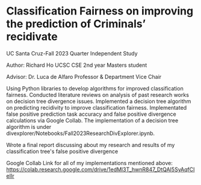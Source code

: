 # Classification Fairness on improving the prediction of Criminals’ recidivate
UC Santa Cruz-Fall 2023 Quarter Independent Study

Author: Richard Ho UCSC CSE 2nd year Masters student

Advisor: Dr. Luca de Alfaro Professor & Department Vice Chair

Using Python libraries to develop algorithms for improved classification fairness. 
Conducted literature reviews on analysis of past research works on decision tree divergence issues. 
Implemented a decision tree algorithm on predicting recidivity to improve classification fairness. Implementated false positive prediction task accuracy and false positive divergence calculations via Google Collab.
The implementation of a decision tree algorithm is under divexplorer/Notebooks/Fall2023ResearchDivExplorer.ipynb.

Wrote a final report discussing about my research and results of my classification tree's false positive divergence

Google Collab Link for all of my implementations mentioned above:
https://colab.research.google.com/drive/1edMl3T_hwnR847_DtQAI5SyAqfCIeIIr
